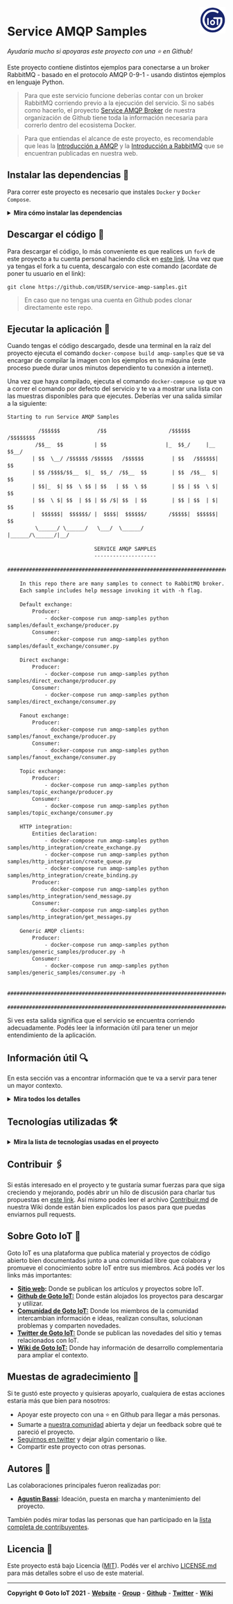 <a href="https://www.gotoiot.com/">
    <img src="_doc/gotoiot-logo.png" alt="logo" title="Goto IoT" align="right" width="60" height="60" />
</a>

Service AMQP Samples
====================

*Ayudaría mucho si apoyaras este proyecto con una ⭐ en Github!*

Este proyecto contiene distintos ejemplos para conectarse a un broker RabbitMQ - basado en el protocolo AMQP 0-9-1 - usando distintos ejemplos en lenguaje Python.

> Para que este servicio funcione deberías contar con un broker RabbitMQ corriendo previo a la ejecución del servicio. Si no sabés como hacerlo, el proyecto [Service AMQP Broker](https://github.com/gotoiot/service-amqp-broker) de nuestra organización de Github tiene toda la información necesaria para correrlo dentro del ecosistema Docker.
 
> Para que entiendas el alcance de este proyecto, es recomendable que leas la [Introducción a AMQP](https://www.gotoiot.com/pages/articles/amqp_intro/index.html) y la [Introducción a RabbitMQ](https://www.gotoiot.com/pages/articles/rabbitmq_intro/index.html) que se encuentran publicadas en nuestra web.


## Instalar las dependencias 🔩

Para correr este proyecto es necesario que instales `Docker` y `Docker Compose`. 

<details><summary><b>Mira cómo instalar las dependencias</b></summary><br>

En [este artículo](https://www.gotoiot.com/pages/articles/docker_installation_linux/) publicado en nuestra web están los detalles para instalar Docker y Docker Compose en una máquina Linux. Si querés instalar ambas herramientas en una Raspberry Pi podés seguir [este artículo](https://www.gotoiot.com/pages/articles/rpi_docker_installation) de nuestra web que te muestra todos los pasos necesarios.

En caso que quieras instalar las herramientas en otra plataforma o tengas algún incoveniente, podes leer la documentación oficial de [Docker](https://docs.docker.com/get-docker/) y también la de [Docker Compose](https://docs.docker.com/compose/install/).

Continua con la descarga del código cuando tengas las dependencias instaladas y funcionando.

</details>

## Descargar el código 💾

Para descargar el código, lo más conveniente es que realices un `fork` de este proyecto a tu cuenta personal haciendo click en [este link](https://github.com/gotoiot/service-amqp-samples/fork). Una vez que ya tengas el fork a tu cuenta, descargalo con este comando (acordate de poner tu usuario en el link):

```
git clone https://github.com/USER/service-amqp-samples.git
```

> En caso que no tengas una cuenta en Github podes clonar directamente este repo.

## Ejecutar la aplicación 🚀

Cuando tengas el código descargado, desde una terminal en la raíz del proyecto ejecuta el comando `docker-compose build amqp-samples` que se va encargar de compilar la imagen con los ejemplos en tu máquina (este proceso puede durar unos minutos dependiento tu conexión a internet). 

Una vez que haya compilado, ejecuta el comando `docker-compose up` que va a correr el comando por defecto del servicio y te va a mostrar una lista con las muestras disponibles para que ejecutes. Deberías ver una salida similar a la siguiente:

```
Starting to run Service AMQP Samples

          /$$$$$$            /$$                    /$$$$$$      /$$$$$$$$
         /$$__  $$          | $$                   |_  $$_/     |__  $$__/
        | $$  \__/ /$$$$$$ /$$$$$$   /$$$$$$         | $$   /$$$$$$| $$   
        | $$ /$$$$/$$__  $|_  $$_/  /$$__  $$        | $$  /$$__  $| $$   
        | $$|_  $| $$  \ $$ | $$   | $$  \ $$        | $$ | $$  \ $| $$   
        | $$  \ $| $$  | $$ | $$ /$| $$  | $$        | $$ | $$  | $| $$   
        |  $$$$$$|  $$$$$$/ |  $$$$|  $$$$$$/       /$$$$$|  $$$$$$| $$   
         \______/ \______/   \___/  \______/       |______/\______/|__/   

                            SERVICE AMQP SAMPLES
                            --------------------

################################################################################

    In this repo there are many samples to connect to RabbitMQ broker.
    Each sample includes help message invoking it with -h flag.

    Default exchange:
        Producer: 
            - docker-compose run amqp-samples python samples/default_exchange/producer.py
        Consumer:
            - docker-compose run amqp-samples python samples/default_exchange/consumer.py

    Direct exchange:
        Producer: 
            - docker-compose run amqp-samples python samples/direct_exchange/producer.py
        Consumer:
            - docker-compose run amqp-samples python samples/direct_exchange/consumer.py

    Fanout exchange:
        Producer: 
            - docker-compose run amqp-samples python samples/fanout_exchange/producer.py
        Consumer:
            - docker-compose run amqp-samples python samples/fanout_exchange/consumer.py

    Topic exchange:
        Producer: 
            - docker-compose run amqp-samples python samples/topic_exchange/producer.py
        Consumer:
            - docker-compose run amqp-samples python samples/topic_exchange/consumer.py

    HTTP integration:
        Entities declaration: 
            - docker-compose run amqp-samples python samples/http_integration/create_exchange.py
            - docker-compose run amqp-samples python samples/http_integration/create_queue.py
            - docker-compose run amqp-samples python samples/http_integration/create_binding.py
        Producer: 
            - docker-compose run amqp-samples python samples/http_integration/send_message.py
        Consumer:
            - docker-compose run amqp-samples python samples/http_integration/get_messages.py
    
    Generic AMQP clients:
        Producer: 
            - docker-compose run amqp-samples python samples/generic_samples/producer.py -h
        Consumer:
            - docker-compose run amqp-samples python samples/generic_samples/consumer.py -h
    

################################################################################

################################################################################
```

Si ves esta salida significa que el servicio se encuentra corriendo adecuadamente. Podés leer la información útil para tener un mejor entendimiento de la aplicación.

## Información útil 🔍

En esta sección vas a encontrar información que te va a servir para tener un mayor contexto.

<details><summary><b>Mira todos los detalles</b></summary>

### Funcionamiento de la aplicación

En la carpeta samples se encuentran todos los ejemplos disponibles. Cada uno de los ejemplos de muestra dispone de un HELP accediendo al script con el flah `-h` o `--help` que te van a mostrar como debes invocarlo para correr adecuadamente.

### Configuración de la aplicación

La configuración para conectarse al broker AMQP está alojada en el archivo `env`. Podés cambiarla escribiendo en este archivo directamente. Si por casualidad llegás a borrar la configuración, podés copiar y modificar esta:

```
RABBITMQ_HOSTNAME=localhost
RABBITMQ_PORT=5672
RABBITMQ_USER=gotoiot
RABBITMQ_PASS=gotoiot
RABBITMQ_VHOST=/
```

Así mismo, todos los script de ejemplo están preparados para funcionar con valores por defecto que están definidos de la siguiente manera:

```python
rabbitmq_hostname = os.getenv("RABBITMQ_HOSTNAME", "localhost")
rabbitmq_port = int(os.getenv('RABBITMQ_PORT', 5672))
rabbitmq_user = os.getenv("RABBITMQ_USER", "gotoiot")
rabbitmq_pass = os.getenv("RABBITMQ_PASS", "gotoiot")
rabbitmq_vhost = os.getenv("RABBITMQ_VHOST", "/")
```

### Realizar pruebas

La mejor forma de probar los ejemplos es iniciar un consumidor de cualquier tipo de exchange en una terminal y en otra iniciar un productor del mismo tipo de exchange. Los mensajes enviados desde el productor deberían aparecer en el consumidor. Si bien es posible parametrizar cada uno de los scripts, con utilizar los valores por defecto se pueden realizar todas las pruebas necesarias.

Para este ejemplo vamos a crear un consumidor del exchange `gotoiot.direct` utilizando la routing key `event.maintenance`. Abri una terminal y ejecuta el siguiente comando:

```
docker-compose run amqp-samples \
python samples/direct_exchange/consumer.py gotoiot.direct event.maintenance
```

Por otro lado, en otra terminal, vamos a lanzar un productor de datos hacia el exchange `gotoiot.direct` utilizando la routing key `event.maintenance` con el mensaje `'{"sensor_disconected":true}'`. Abri una terminal y ejecuta el siguiente comando:

```
docker-compose run amqp-samples \
python samples/direct_exchange/producer.py gotoiot.direct event.maintenance '{"sensor_disconected":true}'
```

Luego de enviar el mensaje, en la terminal del consumidor deberías ver un mensaje similar al siguiente:

```
Connecting to RabbitMQ: amqp://gotoiot:gotoiot@rabbitmq:5672
Binding exchange 'gotoiot.direct' to queue 'amq.gen-jcY' with routing key 'event.maintenance'
Starting to consume from 'amq.gen-jcYv3-wzHJmbsKhETSWtNA' with 'event.maintenance' routing_key...To exit press CTRL+C
Received message: b'{"sensor_disconected":true}'
```

</details>

## Tecnologías utilizadas 🛠️

<details><summary><b>Mira la lista de tecnologías usadas en el proyecto</b></summary><br>

* [Docker](https://www.docker.com/) - Ecosistema que permite la ejecución de contenedores de software.
* [Docker Compose](https://docs.docker.com/compose/) - Herramienta que permite administrar múltiples contenedores de Docker.
* [Python](https://www.python.org/) - Lenguaje en el que están realizados los servicios.
* [Pika](https://pypi.org/project/pika/) - Biblioteca de Python para interactuar con RabbitMQ.

</details>

## Contribuir 🖇️

Si estás interesado en el proyecto y te gustaría sumar fuerzas para que siga creciendo y mejorando, podés abrir un hilo de discusión para charlar tus propuestas en [este link](https://github.com/gotoiot/service-amqp-samples/issues/new). Así mismo podés leer el archivo [Contribuir.md](https://github.com/gotoiot/gotoiot-doc/wiki/Contribuir) de nuestra Wiki donde están bien explicados los pasos para que puedas enviarnos pull requests.

## Sobre Goto IoT 📖

Goto IoT es una plataforma que publica material y proyectos de código abierto bien documentados junto a una comunidad libre que colabora y promueve el conocimiento sobre IoT entre sus miembros. Acá podés ver los links más importantes:

* **[Sitio web](https://www.gotoiot.com/):** Donde se publican los artículos y proyectos sobre IoT. 
* **[Github de Goto IoT:](https://github.com/gotoiot)** Donde están alojados los proyectos para descargar y utilizar. 
* **[Comunidad de Goto IoT:](https://groups.google.com/g/gotoiot)** Donde los miembros de la comunidad intercambian información e ideas, realizan consultas, solucionan problemas y comparten novedades.
* **[Twitter de Goto IoT:](https://twitter.com/gotoiot)** Donde se publican las novedades del sitio y temas relacionados con IoT.
* **[Wiki de Goto IoT:](https://github.com/gotoiot/doc/wiki)** Donde hay información de desarrollo complementaria para ampliar el contexto.

## Muestas de agradecimiento 🎁

Si te gustó este proyecto y quisieras apoyarlo, cualquiera de estas acciones estaría más que bien para nosotros:

* Apoyar este proyecto con una ⭐ en Github para llegar a más personas.
* Sumarte a [nuestra comunidad](https://groups.google.com/g/gotoiot) abierta y dejar un feedback sobre qué te pareció el proyecto.
* [Seguirnos en twitter](https://github.com/gotoiot/doc/wiki) y dejar algún comentario o like.
* Compartir este proyecto con otras personas.

## Autores 👥

Las colaboraciones principales fueron realizadas por:

* **[Agustin Bassi](https://github.com/agustinBassi)**: Ideación, puesta en marcha y mantenimiento del proyecto.

También podés mirar todas las personas que han participado en la [lista completa de contribuyentes](https://github.com/gotoiot/service-amqp-samples/contributors).

## Licencia 📄

Este proyecto está bajo Licencia ([MIT](https://choosealicense.com/licenses/mit/)). Podés ver el archivo [LICENSE.md](LICENSE.md) para más detalles sobre el uso de este material.

---

**Copyright © Goto IoT 2021** - [**Website**](https://www.gotoiot.com) - [**Group**](https://groups.google.com/g/gotoiot) - [**Github**](https://www.github.com/gotoiot) - [**Twitter**](https://www.twitter.com/gotoiot) - [**Wiki**](https://github.com/gotoiot/doc/wiki)
